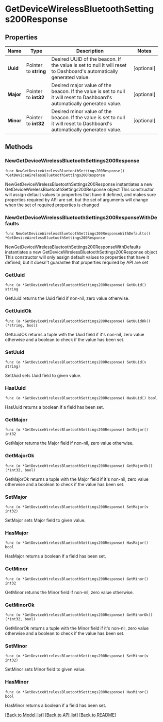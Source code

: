 # GetDeviceWirelessBluetoothSettings200Response

## Properties

Name | Type | Description | Notes
------------ | ------------- | ------------- | -------------
**Uuid** | Pointer to **string** | Desired UUID of the beacon. If the value is set to null it will reset to Dashboard&#39;s automatically generated value. | [optional] 
**Major** | Pointer to **int32** | Desired major value of the beacon. If the value is set to null it will reset to Dashboard&#39;s automatically generated value. | [optional] 
**Minor** | Pointer to **int32** | Desired minor value of the beacon. If the value is set to null it will reset to Dashboard&#39;s automatically generated value. | [optional] 

## Methods

### NewGetDeviceWirelessBluetoothSettings200Response

`func NewGetDeviceWirelessBluetoothSettings200Response() *GetDeviceWirelessBluetoothSettings200Response`

NewGetDeviceWirelessBluetoothSettings200Response instantiates a new GetDeviceWirelessBluetoothSettings200Response object
This constructor will assign default values to properties that have it defined,
and makes sure properties required by API are set, but the set of arguments
will change when the set of required properties is changed

### NewGetDeviceWirelessBluetoothSettings200ResponseWithDefaults

`func NewGetDeviceWirelessBluetoothSettings200ResponseWithDefaults() *GetDeviceWirelessBluetoothSettings200Response`

NewGetDeviceWirelessBluetoothSettings200ResponseWithDefaults instantiates a new GetDeviceWirelessBluetoothSettings200Response object
This constructor will only assign default values to properties that have it defined,
but it doesn't guarantee that properties required by API are set

### GetUuid

`func (o *GetDeviceWirelessBluetoothSettings200Response) GetUuid() string`

GetUuid returns the Uuid field if non-nil, zero value otherwise.

### GetUuidOk

`func (o *GetDeviceWirelessBluetoothSettings200Response) GetUuidOk() (*string, bool)`

GetUuidOk returns a tuple with the Uuid field if it's non-nil, zero value otherwise
and a boolean to check if the value has been set.

### SetUuid

`func (o *GetDeviceWirelessBluetoothSettings200Response) SetUuid(v string)`

SetUuid sets Uuid field to given value.

### HasUuid

`func (o *GetDeviceWirelessBluetoothSettings200Response) HasUuid() bool`

HasUuid returns a boolean if a field has been set.

### GetMajor

`func (o *GetDeviceWirelessBluetoothSettings200Response) GetMajor() int32`

GetMajor returns the Major field if non-nil, zero value otherwise.

### GetMajorOk

`func (o *GetDeviceWirelessBluetoothSettings200Response) GetMajorOk() (*int32, bool)`

GetMajorOk returns a tuple with the Major field if it's non-nil, zero value otherwise
and a boolean to check if the value has been set.

### SetMajor

`func (o *GetDeviceWirelessBluetoothSettings200Response) SetMajor(v int32)`

SetMajor sets Major field to given value.

### HasMajor

`func (o *GetDeviceWirelessBluetoothSettings200Response) HasMajor() bool`

HasMajor returns a boolean if a field has been set.

### GetMinor

`func (o *GetDeviceWirelessBluetoothSettings200Response) GetMinor() int32`

GetMinor returns the Minor field if non-nil, zero value otherwise.

### GetMinorOk

`func (o *GetDeviceWirelessBluetoothSettings200Response) GetMinorOk() (*int32, bool)`

GetMinorOk returns a tuple with the Minor field if it's non-nil, zero value otherwise
and a boolean to check if the value has been set.

### SetMinor

`func (o *GetDeviceWirelessBluetoothSettings200Response) SetMinor(v int32)`

SetMinor sets Minor field to given value.

### HasMinor

`func (o *GetDeviceWirelessBluetoothSettings200Response) HasMinor() bool`

HasMinor returns a boolean if a field has been set.


[[Back to Model list]](../README.md#documentation-for-models) [[Back to API list]](../README.md#documentation-for-api-endpoints) [[Back to README]](../README.md)


